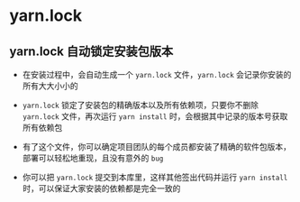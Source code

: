 # yarn.lock

## yarn.lock 自动锁定安装包版本

  - 在安装过程中，会自动生成一个 `yarn.lock` 文件，`yarn.lock` 会记录你安装的所有大大小小的

  - `yarn.lock` 锁定了安装包的精确版本以及所有依赖项，只要你不删除 `yarn.lock` 文件，再次运行 `yarn install` 时，会根据其中记录的版本号获取所有依赖包

  - 有了这个文件，你可以确定项目团队的每个成员都安装了精确的软件包版本，部署可以轻松地重现，且没有意外的 `bug`

  - 你可以把 `yarn.lock` 提交到本库里，这样其他签出代码并运行 `yarn install` 时，可以保证大家安装的依赖都是完全一致的
